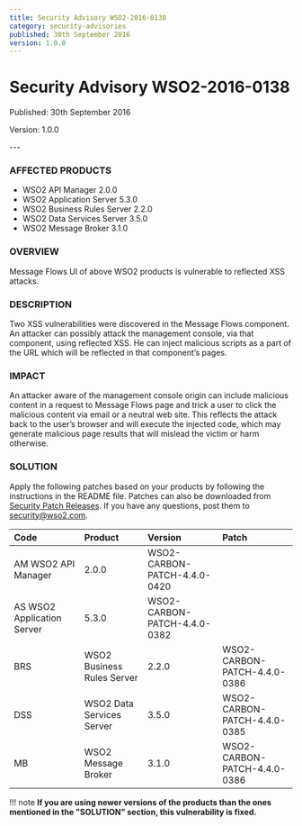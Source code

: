 ```yaml
---
title: Security Advisory WSO2-2016-0138
category: security-advisories
published: 30th September 2016
version: 1.0.0
---
```


# Security Advisory WSO2-2016-0138

<p class="doc-version">Published: 30th September 2016</p>
<p class="doc-version">Version: 1.0.0</p>
---

### AFFECTED PRODUCTS
* WSO2 API Manager 2.0.0
* WSO2 Application Server 5.3.0
* WSO2 Business Rules Server 2.2.0
* WSO2 Data Services Server 3.5.0
* WSO2 Message Broker 3.1.0


### OVERVIEW
Message Flows UI of above WSO2 products is vulnerable to reflected XSS attacks.


### DESCRIPTION
Two XSS vulnerabilities were discovered in the Message Flows component. An attacker can possibly attack the management console, via that component, using reflected XSS. He can inject malicious scripts as a part of the URL which will be reflected in that component’s pages.


### IMPACT
An attacker aware of the management console origin can include malicious content in a request to Message Flows page and trick a user to click the malicious content via email or a neutral web site. This reflects the attack back to the user’s browser and will execute the injected code, which may generate malicious page results that will mislead the victim or harm otherwise.


### SOLUTION
Apply the following patches based on your products by following the instructions in the README file. Patches can also be downloaded from [Security Patch Releases](http://wso2.com/security-patch-releases/). If you have any questions, post them to <security@wso2.com>.

| **Code** | **Product** | **Version** | **Patch** |
| :--- | :------ | :------ | :---- |
|AM	WSO2 API Manager | 2.0.0 | WSO2-CARBON-PATCH-4.4.0-0420 |
|AS	WSO2 Application Server | 5.3.0 | WSO2-CARBON-PATCH-4.4.0-0382 |
|BRS | WSO2 Business Rules Server | 2.2.0 | WSO2-CARBON-PATCH-4.4.0-0386 |
|DSS | WSO2 Data Services Server | 3.5.0 | WSO2-CARBON-PATCH-4.4.0-0385 |
|MB | WSO2 Message Broker | 3.1.0 | WSO2-CARBON-PATCH-4.4.0-0386 |


!!! note
    **If you are using newer versions of the products than the ones mentioned in the "SOLUTION" section, this vulnerability is fixed.**
